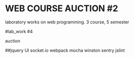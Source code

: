# WEB COURSE AUCTION #2

laboratory works on web programming. 3 course, 5 semester

#lab_work #4

auction

##jquery UI socket.io webpack mocha winston sentry jslint 
